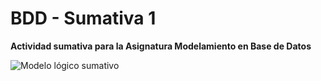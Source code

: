# BDD - Sumativa 1

**Actividad sumativa para la Asignatura Modelamiento en Base de Datos**

![Modelo lógico sumativo](https://github.com/user-attachments/assets/ffec19b0-5084-4d34-8b75-73cfce5b8778)

